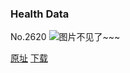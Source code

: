 ### Health Data
No.2620
![图片不见了~~~](https://imgs.xkcd.com/comics/health_data.png)

[原址](https://xkcd.com//2620) [下载](https://imgs.xkcd.com/comics/health_data.png)

